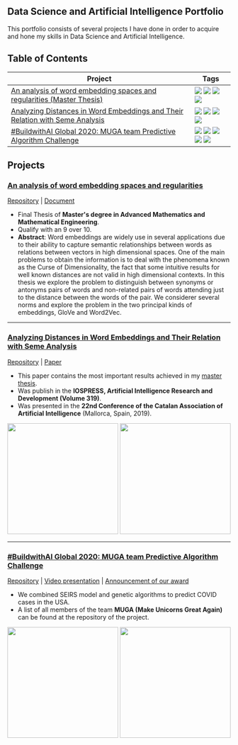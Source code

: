 ## Data Science and Artificial Intelligence Portfolio

This portfolio consists of several projects I have done in order to acquire and hone my skills in Data Science and Artificial Intelligence.

## Table of Contents

| Project | Tags |
| --- | --- |
| [An analysis of word embedding spaces and regularities (Master Thesis)](#thesis1) | <img src="https://img.shields.io/badge/-Published-black"> <img src="https://img.shields.io/badge/-Embeddings-red"> <img src="https://img.shields.io/badge/-Word%20Embeddings-red"> <img src="https://img.shields.io/badge/-Python-blue"> |
| [Analyzing Distances in Word Embeddings and Their Relation with Seme Analysis](#paper1) | <img src="https://img.shields.io/badge/-Published-black"> <img src="https://img.shields.io/badge/-Embeddings-red"> <img src="https://img.shields.io/badge/-Word%20Embeddings-red"> <img src="https://img.shields.io/badge/-Python-blue"> |
| [#BuildwithAI Global 2020: MUGA team Predictive Algorithm Challenge](#hackathon1) | <img src="https://img.shields.io/badge/-Hackathon-grey"> <img src="https://img.shields.io/badge/-Finalist%20Project-yellow"> <img src="https://img.shields.io/badge/-Genetic%20Algorithms-90A4AE"> <img src="https://img.shields.io/badge/-Epidemiology-green"> <img src="https://img.shields.io/badge/-Python-blue"> |

## Projects

<a name="thesis1"></a>
###  [An analysis of word embedding spaces and regularities](https://upcommons.upc.edu/handle/2117/166266)

[Repository](https://github.com/MGijon/Masters_thesis) | [Document](https://upcommons.upc.edu/handle/2117/166266)

* Final Thesis of **Master's degree in Advanced Mathematics and Mathematical Engineering**.
* Qualify with an 9 over 10.
* **Abstract**: Word embeddings are widely use in several applications due to their ability to capture semantic relationships between words as relations between vectors in high dimensional spaces. One of the main problems to obtain the information is to deal with the phenomena known as the Curse of Dimensionality, the fact that some intuitive results for well known distances are not valid in high dimensional contexts. In this thesis we explore the problem to distinguish between synonyms or antonyms pairs of words and non-related pairs of words attending just to the distance between the words of the pair. We considerer several norms and explore the problem in the two principal kinds of embeddings, GloVe and Word2Vec.

---

<a name="paper1"></a>
### [Analyzing Distances in Word Embeddings and Their Relation with Seme Analysis](http://ebooks.iospress.nl/volumearticle/52866)

[Repository](https://github.com/MGijon/WER) | [Paper](http://ebooks.iospress.nl/volumearticle/52866)

* This paper contains the most important results achieved in my [master thesis](#thesis1).
* Was publish in the **IOSPRESS, Artificial Intelligence Research and Development (Volume 319)**.
* Was presented in the **22nd Conference of the Catalan Association of Artificial Intelligence** (Mallorca, Spain, 2019).

<p float="left">
  <img src="https://raw.githubusercontent.com/MGijon/Projects/master/images/paper1_GloVe300Synonyms.png" height="250"/>
  <img src="https://raw.githubusercontent.com/MGijon/Projects/master/images/paper1_Word2Vec300Synonyms.png" height="250"/>
</p>

---

<a name="hackathon1"></a>
### [#BuildwithAI Global 2020: MUGA team Predictive Algorithm Challenge](https://github.com/MGijon/BuildwithAI_Predictive_Algorithm)

[Repository](https://github.com/MGijon/BuildwithAI_Predictive_Algorithm) | [Video presentation](https://www.youtube.com/watch?v=jP4gXkgnZHI) | [Announcement of our award](https://www.youtube.com/watch?v=VwN9XpXRkEo)

* We combined SEIRS model and genetic algorithms to predict COVID cases in the USA.
* A list of all members of the team **MUGA (Make Unicorns Great Again)** can be found at the repository of the project.

<p float="left">
  <img src="https://raw.githubusercontent.com/MGijon/Projects/master/images/builwithai_results.png" height="250"/>
  <img src="https://raw.githubusercontent.com/MGijon/Projects/master/images/builwithai_teamlogo.png" height="250"/>
</p>
